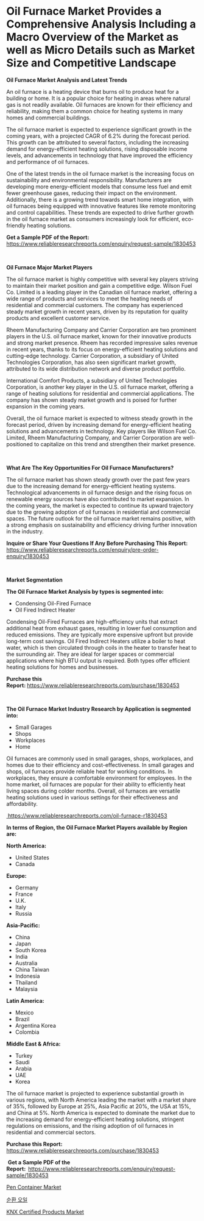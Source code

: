 <p><h1>Oil Furnace Market Provides a Comprehensive Analysis Including a Macro Overview of the Market as well as Micro Details such as Market Size and Competitive Landscape</h1></p><p><strong>Oil Furnace Market Analysis and Latest Trends</strong></p>
<p><p>An oil furnace is a heating device that burns oil to produce heat for a building or home. It is a popular choice for heating in areas where natural gas is not readily available. Oil furnaces are known for their efficiency and reliability, making them a common choice for heating systems in many homes and commercial buildings.</p><p>The oil furnace market is expected to experience significant growth in the coming years, with a projected CAGR of 6.2% during the forecast period. This growth can be attributed to several factors, including the increasing demand for energy-efficient heating solutions, rising disposable income levels, and advancements in technology that have improved the efficiency and performance of oil furnaces.</p><p>One of the latest trends in the oil furnace market is the increasing focus on sustainability and environmental responsibility. Manufacturers are developing more energy-efficient models that consume less fuel and emit fewer greenhouse gases, reducing their impact on the environment. Additionally, there is a growing trend towards smart home integration, with oil furnaces being equipped with innovative features like remote monitoring and control capabilities. These trends are expected to drive further growth in the oil furnace market as consumers increasingly look for efficient, eco-friendly heating solutions.</p></p>
<p><strong>Get a Sample PDF of the Report:&nbsp;</strong> <a href="https://www.reliableresearchreports.com/enquiry/request-sample/1830453">https://www.reliableresearchreports.com/enquiry/request-sample/1830453</a></p>
<p>&nbsp;</p>
<p><strong>Oil Furnace Major Market Players</strong></p>
<p><p>The oil furnace market is highly competitive with several key players striving to maintain their market position and gain a competitive edge. Wilson Fuel Co. Limited is a leading player in the Canadian oil furnace market, offering a wide range of products and services to meet the heating needs of residential and commercial customers. The company has experienced steady market growth in recent years, driven by its reputation for quality products and excellent customer service.</p><p>Rheem Manufacturing Company and Carrier Corporation are two prominent players in the U.S. oil furnace market, known for their innovative products and strong market presence. Rheem has recorded impressive sales revenue in recent years, thanks to its focus on energy-efficient heating solutions and cutting-edge technology. Carrier Corporation, a subsidiary of United Technologies Corporation, has also seen significant market growth, attributed to its wide distribution network and diverse product portfolio.</p><p>International Comfort Products, a subsidiary of United Technologies Corporation, is another key player in the U.S. oil furnace market, offering a range of heating solutions for residential and commercial applications. The company has shown steady market growth and is poised for further expansion in the coming years.</p><p>Overall, the oil furnace market is expected to witness steady growth in the forecast period, driven by increasing demand for energy-efficient heating solutions and advancements in technology. Key players like Wilson Fuel Co. Limited, Rheem Manufacturing Company, and Carrier Corporation are well-positioned to capitalize on this trend and strengthen their market presence.</p></p>
<p>&nbsp;</p>
<p><strong>What Are The Key Opportunities For Oil Furnace Manufacturers?</strong></p>
<p><p>The oil furnace market has shown steady growth over the past few years due to the increasing demand for energy-efficient heating systems. Technological advancements in oil furnace design and the rising focus on renewable energy sources have also contributed to market expansion. In the coming years, the market is expected to continue its upward trajectory due to the growing adoption of oil furnaces in residential and commercial spaces. The future outlook for the oil furnace market remains positive, with a strong emphasis on sustainability and efficiency driving further innovation in the industry.</p></p>
<p><strong>Inquire or Share Your Questions If Any Before Purchasing This Report:</strong> <a href="https://www.reliableresearchreports.com/enquiry/pre-order-enquiry/1830453">https://www.reliableresearchreports.com/enquiry/pre-order-enquiry/1830453</a></p>
<p>&nbsp;</p>
<p><strong>Market Segmentation</strong></p>
<p><strong>The Oil Furnace Market Analysis by types is segmented into:</strong></p>
<p><ul><li>Condensing Oil-Fired Furnace</li><li>Oil Fired Indirect Heater</li></ul></p>
<p><p>Condensing Oil-Fired Furnaces are high-efficiency units that extract additional heat from exhaust gases, resulting in lower fuel consumption and reduced emissions. They are typically more expensive upfront but provide long-term cost savings. Oil Fired Indirect Heaters utilize a boiler to heat water, which is then circulated through coils in the heater to transfer heat to the surrounding air. They are ideal for larger spaces or commercial applications where high BTU output is required. Both types offer efficient heating solutions for homes and businesses.</p></p>
<p><strong>Purchase this Report:&nbsp;</strong><a href="https://www.reliableresearchreports.com/purchase/1830453">https://www.reliableresearchreports.com/purchase/1830453</a></p>
<p>&nbsp;</p>
<p><strong>The Oil Furnace Market Industry Research by Application is segmented into:</strong></p>
<p><ul><li>Small Garages</li><li>Shops</li><li>Workplaces</li><li>Home</li></ul></p>
<p><p>Oil furnaces are commonly used in small garages, shops, workplaces, and homes due to their efficiency and cost-effectiveness. In small garages and shops, oil furnaces provide reliable heat for working conditions. In workplaces, they ensure a comfortable environment for employees. In the home market, oil furnaces are popular for their ability to efficiently heat living spaces during colder months. Overall, oil furnaces are versatile heating solutions used in various settings for their effectiveness and affordability.</p></p>
<p><a href="https://www.reliableresearchreports.com/oil-furnace-r1830453">&nbsp;https://www.reliableresearchreports.com/oil-furnace-r1830453</a></p>
<p><strong>In terms of Region, the Oil Furnace Market Players available by Region are:</strong></p>
<p>
    <p> <strong> North America: </strong>
        <ul>
            <li>United States</li>
            <li>Canada</li>
        </ul>
        </p> 
    <p> <strong> Europe: </strong>
        <ul>
            <li>Germany</li>
            <li>France</li>
            <li>U.K.</li>
            <li>Italy</li>
            <li>Russia</li>
        </ul>
        </p> 
    <p> <strong> Asia-Pacific: </strong>
        <ul>
            <li>China</li>
            <li>Japan</li>
            <li>South Korea</li>
            <li>India</li>
            <li>Australia</li>
            <li>China Taiwan</li>
            <li>Indonesia</li>
            <li>Thailand</li>
            <li>Malaysia</li>
        </ul>
        </p> 
    <p> <strong> Latin America: </strong>
        <ul>
            <li>Mexico</li>
            <li>Brazil</li>
            <li>Argentina Korea</li>
            <li>Colombia</li>
        </ul>
        </p> 
    <p> <strong> Middle East & Africa: </strong>
        <ul>
            <li>Turkey</li>
            <li>Saudi</li>
            <li>Arabia</li>
            <li>UAE</li>
            <li>Korea</li>
        </ul>
    </p>
    </p>
<p><p>The oil furnace market is projected to experience substantial growth in various regions, with North America leading the market with a market share of 35%, followed by Europe at 25%, Asia Pacific at 20%, the USA at 15%, and China at 5%. North America is expected to dominate the market due to the increasing demand for energy-efficient heating solutions, stringent regulations on emissions, and the rising adoption of oil furnaces in residential and commercial sectors.</p></p>
<p><strong>Purchase this Report: </strong><a href="https://www.reliableresearchreports.com/purchase/1830453">https://www.reliableresearchreports.com/purchase/1830453</a></p>
<p>&nbsp;<strong>Get a Sample PDF of the Report:&nbsp;&nbsp;</strong><a href="https://www.reliableresearchreports.com/enquiry/request-sample/1830453">https://www.reliableresearchreports.com/enquiry/request-sample/1830453</a></p>
<p><strong></strong></p>
<p><p><a href="https://github.com/nicholepatriciadoylenwnrjr0/Market-Research-Report-List-3/blob/main/pen-container-market.md">Pen Container Market</a></p><p><a href="https://github.com/marufmohassin05/Market-Research-Report-List-1/blob/main/8775452167210.md">순환 오일</a></p><p><a href="https://view.publitas.com/reportprime-1/global-knx-certified-products-market-is-projected-to-grow-at-a-cagr-of-8-9-forcasted-for-period-from-2024-to-2031/">KNX Certified Products Market</a></p></p>